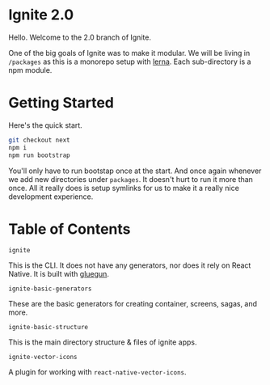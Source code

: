 # Ignite 2.0

Hello.  Welcome to the 2.0 branch of Ignite.

One of the big goals of Ignite was to make it modular. We will be living in `/packages` as this is a monorepo setup with [lerna](https://github.com/lerna/lerna).  Each sub-directory is a npm module.

# Getting Started

Here's the quick start.

```sh
git checkout next
npm i
npm run bootstrap
```

You'll only have to run bootstap once at the start.  And once again whenever we add new directories under `packages`. It doesn't hurt to run it more than once.  All it really does is setup symlinks for us to make it a really nice development experience.

# Table of Contents

`ignite`

This is the CLI.  It does not have any generators, nor does it rely on React Native.  It is built with [gluegun](https://github.com/infinitered/gluegun).

`ignite-basic-generators`

These are the basic generators for creating container, screens, sagas, and more.

`ignite-basic-structure`

This is the main directory structure & files of ignite apps.

`ignite-vector-icons`

A plugin for working with `react-native-vector-icons`.

